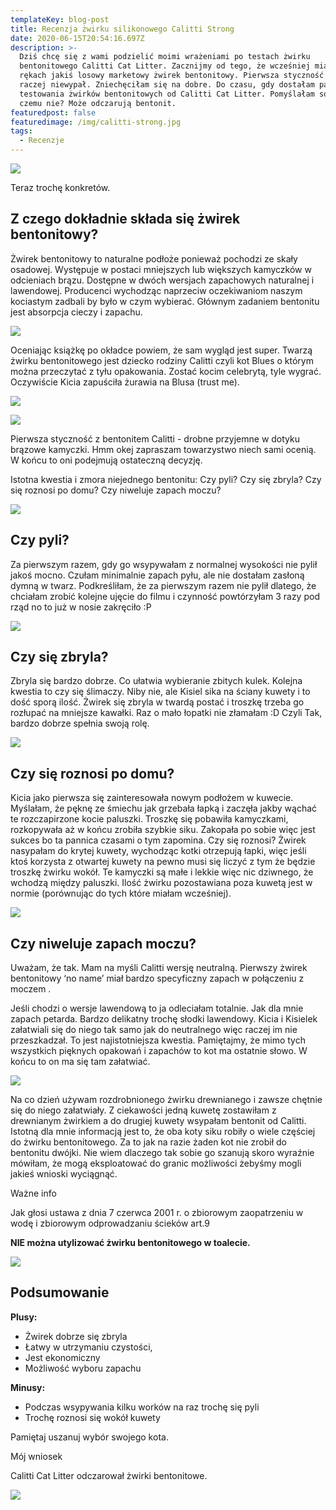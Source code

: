 ```yaml
---
templateKey: blog-post
title: Recenzja żwirku silikonowego Calitti Strong
date: 2020-06-15T20:54:16.697Z
description: >-
  Dziś chcę się z wami podzielić moimi wrażeniami po testach żwirku
  bentonitowego Calitti Cat Litter. Zacznijmy od tego, że wcześniej miałam w
  rękach jakiś losowy marketowy żwirek bentonitowy. Pierwsza styczność z nim to
  raczej niewypał. Zniechęciłam się na dobre. Do czasu, gdy dostałam paczkę do
  testowania żwirków bentonitowych od Calitti Cat Litter. Pomyślałam sobie, ok
  czemu nie? Może odczarują bentonit. 
featuredpost: false
featuredimage: /img/calitti-strong.jpg
tags:
  - Recenzje
---
```

![](/img/_dsc8313mini.jpg)

Teraz trochę konkretów.

## Z czego dokładnie składa się żwirek bentonitowy?

Żwirek bentonitowy to naturalne podłoże ponieważ pochodzi ze skały osadowej. Występuje w postaci mniejszych lub większych kamyczków w odcieniach brązu. Dostępne w dwóch wersjach zapachowych naturalnej i lawendowej. Producenci wychodząc naprzeciw oczekiwaniom naszym kociastym zadbali by było w czym wybierać.  Głównym zadaniem bentonitu jest absorpcja cieczy i zapachu.

![](/img/_dsc8375mini.jpg)

Oceniając książkę po okładce powiem, że sam wygląd jest super. Twarzą żwirku bentonitowego jest dziecko rodziny Calitti czyli kot Blues o którym można przeczytać z tyłu opakowania. Zostać kocim celebrytą, tyle wygrać. Oczywiście Kicia zapuściła żurawia na Blusa (trust me). 

![](/img/_dsc8548.jpg)

![](/img/_dsc8641.jpg)

Pierwsza styczność z bentonitem Calitti - drobne przyjemne w dotyku brązowe kamyczki. Hmm okej zapraszam towarzystwo niech sami ocenią. W końcu to oni podejmują ostateczną decyzję.

Istotna kwestia i zmora niejednego bentonitu: Czy pyli? Czy się zbryla? Czy się roznosi po domu? Czy niweluje zapach moczu? 

![](/img/_dsc8648.jpg)

## Czy pyli?

Za pierwszym razem, gdy go wsypywałam z normalnej wysokości nie pylił jakoś mocno. Czułam minimalnie zapach pyłu, ale nie dostałam zasłoną dymną w twarz. Podkreśliłam, że za pierwszym razem nie pylił dlatego, że chciałam zrobić kolejne ujęcie do filmu i czynność powtórzyłam 3 razy pod rząd no to już w nosie zakręciło :P 

![](/img/_dsc8724.jpg)

## Czy się zbryla?

Zbryla się bardzo dobrze. Co ułatwia wybieranie zbitych kulek. Kolejna kwestia to czy się ślimaczy. Niby nie, ale Kisiel sika na ściany kuwety i to dość sporą ilość. Żwirek się zbryla w twardą postać i troszkę trzeba go rozłupać na mniejsze kawałki. Raz o mało łopatki nie złamałam :D Czyli Tak, bardzo dobrze spełnia swoją rolę.

![](/img/_dsc8685.jpg)

## Czy się roznosi po domu?

Kicia jako pierwsza się zainteresowała nowym podłożem w kuwecie. Myślałam, że pęknę ze śmiechu jak grzebała łapką i zaczęła jakby wąchać te rozczapirzone kocie paluszki. Troszkę się pobawiła kamyczkami, rozkopywała aż w końcu zrobiła szybkie siku. Zakopała po sobie więc jest sukces bo ta pannica czasami o tym zapomina. Czy się roznosi? Żwirek nasypałam do krytej kuwety, wychodząc kotki otrzepują łapki, więc jeśli ktoś korzysta z otwartej kuwety na pewno musi się liczyć z tym że będzie troszkę żwirku wokół. Te kamyczki są małe i lekkie więc nic dziwnego, że  wchodzą między paluszki. Ilość żwirku pozostawiana poza  kuwetą jest w normie (porównując do tych które miałam wcześniej). 

![](/img/_dsc8467.jpg)

## Czy niweluje zapach moczu?

Uważam, że tak. Mam na myśli Calitti wersję neutralną. Pierwszy żwirek bentonitowy ‘no name’ miał bardzo specyficzny zapach w połączeniu z moczem . 

Jeśli chodzi o wersje lawendową to ja odleciałam totalnie. Jak dla mnie zapach petarda. Bardzo delikatny trochę słodki lawendowy. Kicia i Kisielek załatwiali się do niego tak samo jak do neutralnego więc raczej im nie przeszkadzał. To jest najistotniejsza kwestia. Pamiętajmy, że mimo tych wszystkich pięknych opakowań i zapachów to kot ma ostatnie słowo. W końcu to on ma się tam załatwiać. 

![](/img/_dsc8739.jpg)

Na co dzień używam rozdrobnionego żwirku drewnianego i zawsze chętnie się do niego załatwiały. Z ciekawości jedną kuwetę zostawiłam z drewnianym żwirkiem a do drugiej kuwety wsypałam bentonit od Calitti. Istotną dla mnie informacją jest to, że oba koty siku robiły o wiele częściej do żwirku bentonitowego. Za to jak na razie żaden kot nie zrobił do bentonitu dwójki. Nie wiem dlaczego tak sobie go szanują skoro wyraźnie mówiłam, że mogą eksploatować do granic możliwości żebyśmy mogli jakieś wnioski wyciągnąć. 

Ważne info

Jak głosi ustawa z dnia 7 czerwca 2001 r. o zbiorowym zaopatrzeniu w wodę i zbiorowym odprowadzaniu ścieków art.9 

**NIE można utylizować żwirku bentonitowego w toalecie.** 

![](/img/_dsc8485.jpg)

## Podsumowanie

**Plusy:**

* Żwirek dobrze się zbryla
* Łatwy w utrzymaniu czystości, 
* Jest ekonomiczny
* Możliwość wyboru zapachu

**Minusy:**

* Podczas wsypywania kilku worków na raz trochę się pyli 
* Trochę roznosi się wokół kuwety

Pamiętaj uszanuj wybór swojego kota.

Mój wniosek

Calitti Cat Litter odczarował żwirki bentonitowe. 

![](/img/_dsc8448.jpg)
